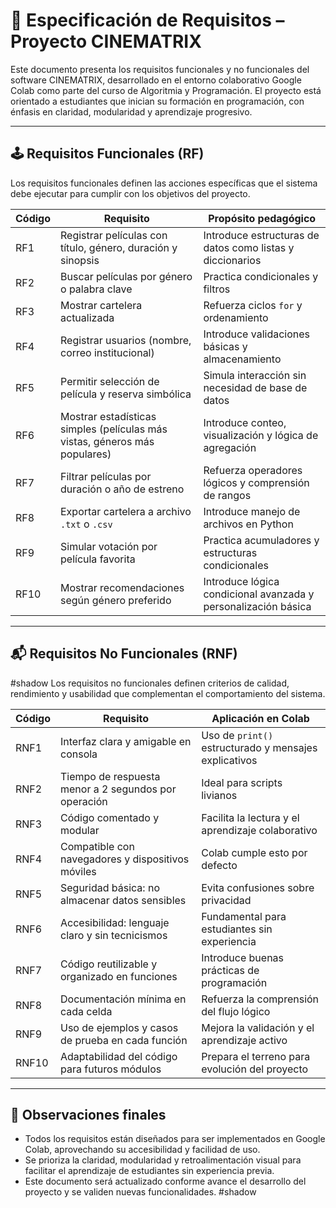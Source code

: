 # 📌 Especificación de Requisitos – Proyecto CINEMATRIX

Este documento presenta los requisitos funcionales y no funcionales del software CINEMATRIX, desarrollado en el entorno colaborativo Google Colab como parte del curso de Algoritmia y Programación. El proyecto está orientado a estudiantes que inician su formación en programación, con énfasis en claridad, modularidad y aprendizaje progresivo.

---

## 🕹️ Requisitos Funcionales (RF)

Los requisitos funcionales definen las acciones específicas que el sistema debe ejecutar para cumplir con los objetivos del proyecto.

| Código | Requisito | Propósito pedagógico |
|--------|-----------|-----------------------|
| RF1 | Registrar películas con título, género, duración y sinopsis | Introduce estructuras de datos como listas y diccionarios |
| RF2 | Buscar películas por género o palabra clave | Practica condicionales y filtros |
| RF3 | Mostrar cartelera actualizada | Refuerza ciclos `for` y ordenamiento |
| RF4 | Registrar usuarios (nombre, correo institucional) | Introduce validaciones básicas y almacenamiento |
| RF5 | Permitir selección de película y reserva simbólica | Simula interacción sin necesidad de base de datos |
| RF6 | Mostrar estadísticas simples (películas más vistas, géneros más populares) | Introduce conteo, visualización y lógica de agregación |
| RF7 | Filtrar películas por duración o año de estreno | Refuerza operadores lógicos y comprensión de rangos |
| RF8 | Exportar cartelera a archivo `.txt` o `.csv` | Introduce manejo de archivos en Python |
| RF9 | Simular votación por película favorita | Practica acumuladores y estructuras condicionales |
| RF10 | Mostrar recomendaciones según género preferido | Introduce lógica condicional avanzada y personalización básica |

---

## 📬 Requisitos No Funcionales (RNF)
#shadow
Los requisitos no funcionales definen criterios de calidad, rendimiento y usabilidad que complementan el comportamiento del sistema.

| Código | Requisito | Aplicación en Colab |
|--------|-----------|---------------------|
| RNF1 | Interfaz clara y amigable en consola | Uso de `print()` estructurado y mensajes explicativos |
| RNF2 | Tiempo de respuesta menor a 2 segundos por operación | Ideal para scripts livianos |
| RNF3 | Código comentado y modular | Facilita la lectura y el aprendizaje colaborativo |
| RNF4 | Compatible con navegadores y dispositivos móviles | Colab cumple esto por defecto |
| RNF5 | Seguridad básica: no almacenar datos sensibles | Evita confusiones sobre privacidad |
| RNF6 | Accesibilidad: lenguaje claro y sin tecnicismos | Fundamental para estudiantes sin experiencia |
| RNF7 | Código reutilizable y organizado en funciones | Introduce buenas prácticas de programación |
| RNF8 | Documentación mínima en cada celda | Refuerza la comprensión del flujo lógico |
| RNF9 | Uso de ejemplos y casos de prueba en cada función | Mejora la validación y el aprendizaje activo |
| RNF10 | Adaptabilidad del código para futuros módulos | Prepara el terreno para evolución del proyecto |

---

## 🔎 Observaciones finales

- Todos los requisitos están diseñados para ser implementados en Google Colab, aprovechando su accesibilidad y facilidad de uso.
- Se prioriza la claridad, modularidad y retroalimentación visual para facilitar el aprendizaje de estudiantes sin experiencia previa.
- Este documento será actualizado conforme avance el desarrollo del proyecto y se validen nuevas funcionalidades.
#shadow
